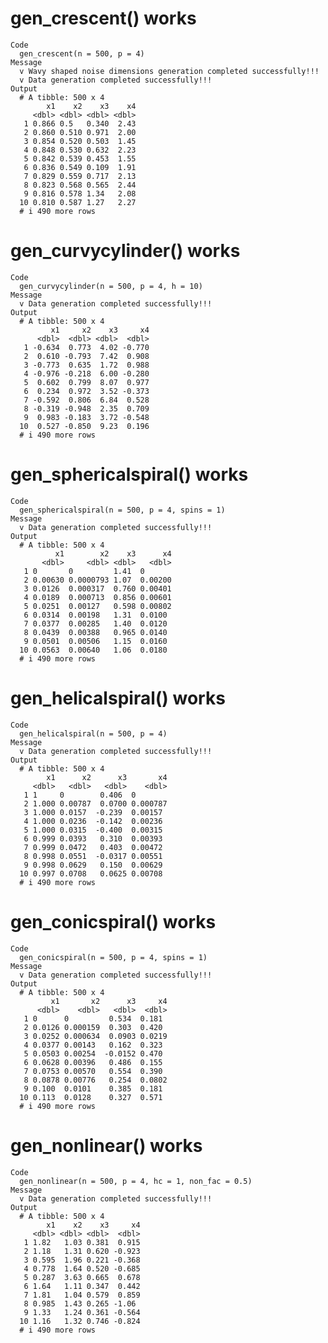 # gen_crescent() works

    Code
      gen_crescent(n = 500, p = 4)
    Message
      v Wavy shaped noise dimensions generation completed successfully!!!
      v Data generation completed successfully!!!
    Output
      # A tibble: 500 x 4
            x1    x2    x3    x4
         <dbl> <dbl> <dbl> <dbl>
       1 0.866 0.5   0.340  2.43
       2 0.860 0.510 0.971  2.00
       3 0.854 0.520 0.503  1.45
       4 0.848 0.530 0.632  2.23
       5 0.842 0.539 0.453  1.55
       6 0.836 0.549 0.109  1.91
       7 0.829 0.559 0.717  2.13
       8 0.823 0.568 0.565  2.44
       9 0.816 0.578 1.34   2.08
      10 0.810 0.587 1.27   2.27
      # i 490 more rows

# gen_curvycylinder() works

    Code
      gen_curvycylinder(n = 500, p = 4, h = 10)
    Message
      v Data generation completed successfully!!!
    Output
      # A tibble: 500 x 4
             x1     x2    x3     x4
          <dbl>  <dbl> <dbl>  <dbl>
       1 -0.634  0.773  4.02 -0.770
       2  0.610 -0.793  7.42  0.908
       3 -0.773  0.635  1.72  0.988
       4 -0.976 -0.218  6.00 -0.280
       5  0.602  0.799  8.07  0.977
       6  0.234  0.972  3.52 -0.373
       7 -0.592  0.806  6.84  0.528
       8 -0.319 -0.948  2.35  0.709
       9  0.983 -0.183  3.72 -0.548
      10  0.527 -0.850  9.23  0.196
      # i 490 more rows

# gen_sphericalspiral() works

    Code
      gen_sphericalspiral(n = 500, p = 4, spins = 1)
    Message
      v Data generation completed successfully!!!
    Output
      # A tibble: 500 x 4
              x1        x2    x3      x4
           <dbl>     <dbl> <dbl>   <dbl>
       1 0       0         1.41  0      
       2 0.00630 0.0000793 1.07  0.00200
       3 0.0126  0.000317  0.760 0.00401
       4 0.0189  0.000713  0.856 0.00601
       5 0.0251  0.00127   0.598 0.00802
       6 0.0314  0.00198   1.31  0.0100 
       7 0.0377  0.00285   1.40  0.0120 
       8 0.0439  0.00388   0.965 0.0140 
       9 0.0501  0.00506   1.15  0.0160 
      10 0.0563  0.00640   1.06  0.0180 
      # i 490 more rows

# gen_helicalspiral() works

    Code
      gen_helicalspiral(n = 500, p = 4)
    Message
      v Data generation completed successfully!!!
    Output
      # A tibble: 500 x 4
            x1      x2      x3       x4
         <dbl>   <dbl>   <dbl>    <dbl>
       1 1     0        0.406  0       
       2 1.000 0.00787  0.0700 0.000787
       3 1.000 0.0157  -0.239  0.00157 
       4 1.000 0.0236  -0.142  0.00236 
       5 1.000 0.0315  -0.400  0.00315 
       6 0.999 0.0393   0.310  0.00393 
       7 0.999 0.0472   0.403  0.00472 
       8 0.998 0.0551  -0.0317 0.00551 
       9 0.998 0.0629   0.150  0.00629 
      10 0.997 0.0708   0.0625 0.00708 
      # i 490 more rows

# gen_conicspiral() works

    Code
      gen_conicspiral(n = 500, p = 4, spins = 1)
    Message
      v Data generation completed successfully!!!
    Output
      # A tibble: 500 x 4
             x1       x2      x3     x4
          <dbl>    <dbl>   <dbl>  <dbl>
       1 0      0         0.534  0.181 
       2 0.0126 0.000159  0.303  0.420 
       3 0.0252 0.000634  0.0903 0.0219
       4 0.0377 0.00143   0.162  0.323 
       5 0.0503 0.00254  -0.0152 0.470 
       6 0.0628 0.00396   0.486  0.155 
       7 0.0753 0.00570   0.554  0.390 
       8 0.0878 0.00776   0.254  0.0802
       9 0.100  0.0101    0.385  0.181 
      10 0.113  0.0128    0.327  0.571 
      # i 490 more rows

# gen_nonlinear() works

    Code
      gen_nonlinear(n = 500, p = 4, hc = 1, non_fac = 0.5)
    Message
      v Data generation completed successfully!!!
    Output
      # A tibble: 500 x 4
            x1    x2    x3     x4
         <dbl> <dbl> <dbl>  <dbl>
       1 1.82   1.03 0.381  0.915
       2 1.18   1.31 0.620 -0.923
       3 0.595  1.96 0.221 -0.368
       4 0.778  1.64 0.520 -0.685
       5 0.287  3.63 0.665  0.678
       6 1.64   1.11 0.347  0.442
       7 1.81   1.04 0.579  0.859
       8 0.985  1.43 0.265 -1.06 
       9 1.33   1.24 0.361 -0.564
      10 1.16   1.32 0.746 -0.824
      # i 490 more rows

